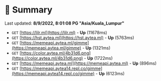 # 📖 Summary
Last updated: **8/9/2022, 8:01:08 PG "Asia/Kuala_Lumpur"**

- `GET` [https://lilr.ml](https://lilr.ml) - **Up** (11678ms)
- `GET` [https://hst.aytea.ml](https://hst.aytea.ml) - **Up** (5763ms)
- `GET` [https://memeapi.aytea.ml/gimme](https://memeapi.aytea.ml/gimme) - **Up** (1321ms)
- `GET` [https://color.aytea.ml/4b31d6.png](https://color.aytea.ml/4b31d6.png) - **Up** (1722ms)
- `GET` [https://memeapi.aytea.ml](https://memeapi.aytea.ml) - **Up** (896ms)
- `GET` [https://memeapi.aytea14.repl.co/gimme](https://memeapi.aytea14.repl.co/gimme) - **Up** (6123ms)
